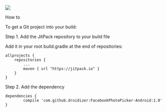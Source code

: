 [![](https://jitpack.io/v/droidizer/FacebookPhotoPicker-Android.svg)](https://jitpack.io/#droidizer/FacebookPhotoPicker-Android)

How to

To get a Git project into your build:

Step 1. Add the JitPack repository to your build file

Add it in your root build.gradle at the end of repositories:

	allprojects {
		repositories {
			...
			maven { url "https://jitpack.io" }
		}
	}

Step 2. Add the dependency

	dependencies {
	        compile 'com.github.droidizer:FacebookPhotoPicker-Android:1.0'
	}
